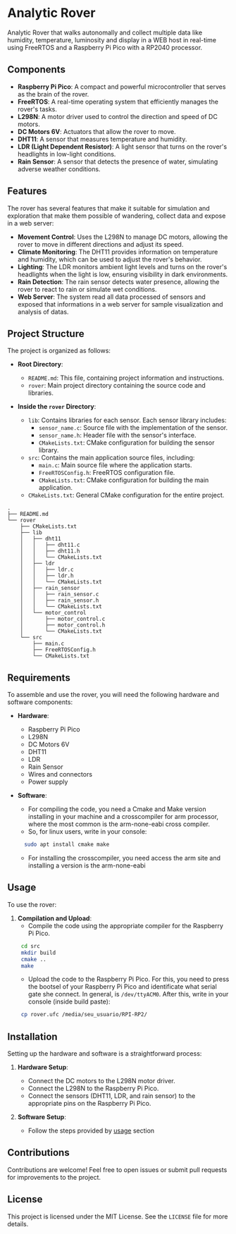 # Analytic Rover
Analytic Rover that walks autonomally and collect multiple data like humidity, temperature, luminosity and display in a WEB host in real-time using FreeRTOS and a Raspberry Pi Pico with a RP2040 processor.

## Components

- **Raspberry Pi Pico**: A compact and powerful microcontroller that serves as the brain of the rover.
- **FreeRTOS**: A real-time operating system that efficiently manages the rover's tasks.
- **L298N**: A motor driver used to control the direction and speed of DC motors.
- **DC Motors 6V**: Actuators that allow the rover to move.
- **DHT11**: A sensor that measures temperature and humidity.
- **LDR (Light Dependent Resistor)**: A light sensor that turns on the rover's headlights in low-light conditions.
- **Rain Sensor**: A sensor that detects the presence of water, simulating adverse weather conditions.

## Features

The rover has several features that make it suitable for simulation and exploration that make them possible of wandering, collect data and expose in a web server:

- **Movement Control**: Uses the L298N to manage DC motors, allowing the rover to move in different directions and adjust its speed.
- **Climate Monitoring**: The DHT11 provides information on temperature and humidity, which can be used to adjust the rover's behavior.
- **Lighting**: The LDR monitors ambient light levels and turns on the rover's headlights when the light is low, ensuring visibility in dark environments.
- **Rain Detection**: The rain sensor detects water presence, allowing the rover to react to rain or simulate wet conditions.
- **Web Server**: The system read all data processed of sensors and exposed that informations in a web server for sample visualization and analysis of datas.

## Project Structure

The project is organized as follows:

- **Root Directory**:
  - `README.md`: This file, containing project information and instructions.
  - `rover`: Main project directory containing the source code and libraries.

- **Inside the `rover` Directory**:
  - `lib`: Contains libraries for each sensor. Each sensor library includes:
    - `sensor_name.c`: Source file with the implementation of the sensor.
    - `sensor_name.h`: Header file with the sensor's interface.
    - `CMakeLists.txt`: CMake configuration for building the sensor library.
  - `src`: Contains the main application source files, including:
    - `main.c`: Main source file where the application starts.
    - `FreeRTOSConfig.h`: FreeRTOS configuration file.
    - `CMakeLists.txt`: CMake configuration for building the main application.
  - `CMakeLists.txt`: General CMake configuration for the entire project.

```plaintext
.
├── README.md
└── rover
    ├── CMakeLists.txt
    ├── lib
    │   ├── dht11
    │   │   ├── dht11.c
    │   │   ├── dht11.h
    │   │   └── CMakeLists.txt
    │   ├── ldr
    │   │   ├── ldr.c
    │   │   ├── ldr.h
    │   │   └── CMakeLists.txt
    │   ├── rain_sensor
    │   │   ├── rain_sensor.c
    │   │   ├── rain_sensor.h
    │   │   └── CMakeLists.txt
    │   └── motor_control
    │       ├── motor_control.c
    │       ├── motor_control.h
    │       └── CMakeLists.txt
    └── src
        ├── main.c
        ├── FreeRTOSConfig.h
        └── CMakeLists.txt

```

## Requirements

To assemble and use the rover, you will need the following hardware and software components:

- **Hardware**:
  - Raspberry Pi Pico
  - L298N
  - DC Motors 6V
  - DHT11
  - LDR
  - Rain Sensor
  - Wires and connectors
  - Power supply

- **Software**:
  - For compiling the code, you need a Cmake and Make version installing in your machine and a crosscompiler for arm processor, where the most common is the arm-none-eabi cross compiler. 
  - So, for linux users, write in your console:
  ```bash
    sudo apt install cmake make
  ```
  - For installing the crosscompiler, you need access the arm site and installing a version is the arm-none-eabi

## Usage

To use the rover:

1. **Compilation and Upload**:
   - Compile the code using the appropriate compiler for the Raspberry Pi Pico.
   ```bash
    cd src
    mkdir build
    cmake ..
    make
   ```
   - Upload the code to the Raspberry Pi Pico. For this, you need to press the bootsel of your Raspberry Pi Pico and identificate what serial gate she connect. In general, is `/dev/ttyACM0`. After this, write in your console (inside build paste):
   ```bash
    cp rover.ufc /media/seu_usuario/RPI-RP2/
   ```

## Installation

Setting up the hardware and software is a straightforward process:

1. **Hardware Setup**:
   - Connect the DC motors to the L298N motor driver.
   - Connect the L298N to the Raspberry Pi Pico.
   - Connect the sensors (DHT11, LDR, and rain sensor) to the appropriate pins on the Raspberry Pi Pico.

2. **Software Setup**:
   - Follow the steps provided by [usage](#usage) section

## Contributions

Contributions are welcome! Feel free to open issues or submit pull requests for improvements to the project.

## License

This project is licensed under the MIT License. See the `LICENSE` file for more details.
